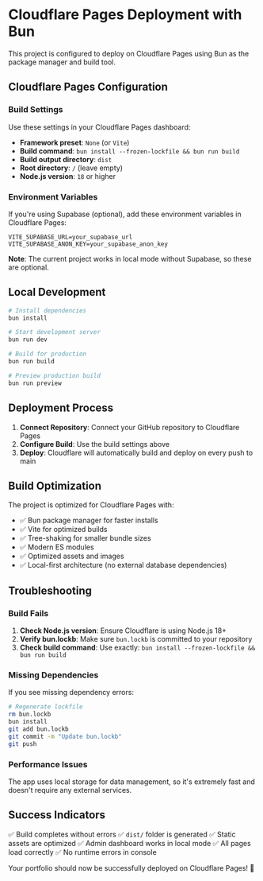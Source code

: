 # Cloudflare Pages Deployment with Bun

This project is configured to deploy on Cloudflare Pages using Bun as the package manager and build tool.

## Cloudflare Pages Configuration

### Build Settings

Use these settings in your Cloudflare Pages dashboard:

- **Framework preset**: `None` (or `Vite`)
- **Build command**: `bun install --frozen-lockfile && bun run build`
- **Build output directory**: `dist`
- **Root directory**: `/` (leave empty)
- **Node.js version**: `18` or higher

### Environment Variables

If you're using Supabase (optional), add these environment variables in Cloudflare Pages:

```
VITE_SUPABASE_URL=your_supabase_url
VITE_SUPABASE_ANON_KEY=your_supabase_anon_key
```

**Note**: The current project works in local mode without Supabase, so these are optional.

## Local Development

```bash
# Install dependencies
bun install

# Start development server
bun run dev

# Build for production
bun run build

# Preview production build
bun run preview
```

## Deployment Process

1. **Connect Repository**: Connect your GitHub repository to Cloudflare Pages
2. **Configure Build**: Use the build settings above
3. **Deploy**: Cloudflare will automatically build and deploy on every push to main

## Build Optimization

The project is optimized for Cloudflare Pages with:

- ✅ Bun package manager for faster installs
- ✅ Vite for optimized builds
- ✅ Tree-shaking for smaller bundle sizes
- ✅ Modern ES modules
- ✅ Optimized assets and images
- ✅ Local-first architecture (no external database dependencies)

## Troubleshooting

### Build Fails

1. **Check Node.js version**: Ensure Cloudflare is using Node.js 18+
2. **Verify bun.lockb**: Make sure `bun.lockb` is committed to your repository
3. **Check build command**: Use exactly: `bun install --frozen-lockfile && bun run build`

### Missing Dependencies

If you see missing dependency errors:

```bash
# Regenerate lockfile
rm bun.lockb
bun install
git add bun.lockb
git commit -m "Update bun.lockb"
git push
```

### Performance Issues

The app uses local storage for data management, so it's extremely fast and doesn't require any external services.

## Success Indicators

✅ Build completes without errors
✅ `dist/` folder is generated
✅ Static assets are optimized
✅ Admin dashboard works in local mode
✅ All pages load correctly
✅ No runtime errors in console

Your portfolio should now be successfully deployed on Cloudflare Pages! 🚀